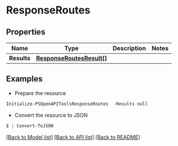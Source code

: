 # ResponseRoutes
## Properties

Name | Type | Description | Notes
------------ | ------------- | ------------- | -------------
**Results** | [**ResponseRoutesResult[]**](ResponseRoutesResult.md) |  | 

## Examples

- Prepare the resource
```powershell
Initialize-PSOpenAPIToolsResponseRoutes  -Results null
```

- Convert the resource to JSON
```powershell
$ | Convert-ToJSON
```

[[Back to Model list]](../README.md#documentation-for-models) [[Back to API list]](../README.md#documentation-for-api-endpoints) [[Back to README]](../README.md)

